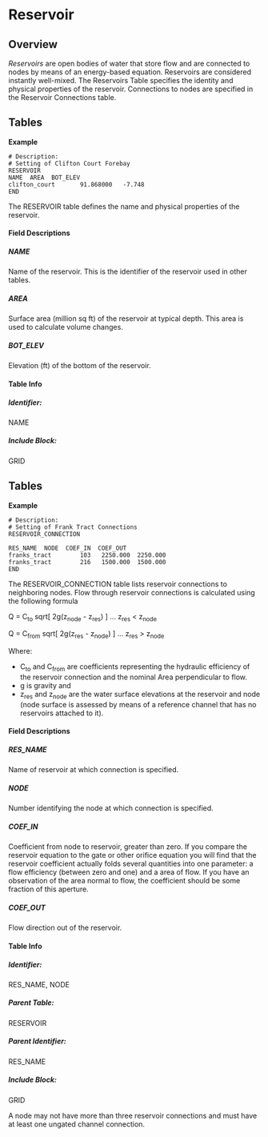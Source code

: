 # Reservoir

## Overview

*Reservoirs* are open bodies of water that store flow and are connected
to nodes by means of an energy-based equation. Reservoirs are considered
instantly well-mixed. The Reservoirs Table specifies the identity and
physical properties of the reservoir. Connections to nodes are specified
in the Reservoir Connections table.

## Tables

<div class="code panel pdl" style="border-width: 1px;">

<div class="codeHeader panelHeader pdl"
style="border-bottom-width: 1px;">

**Example**

</div>

<div class="codeContent panelContent pdl">

``` text
# Description:
# Setting of Clifton Court Forebay
RESERVOIR
NAME  AREA  BOT_ELEV   
clifton_court       91.868000   -7.748      
END
```

</div>

</div>

  

The RESERVOIR table defines the name and physical properties of the
reservoir.

#### Field Descriptions

##### NAME

Name of the reservoir. This is the identifier of the reservoir used in
other tables.

##### AREA

Surface area (million sq ft) of the reservoir at typical depth. This
area is used to calculate volume changes.

##### BOT_ELEV

Elevation (ft) of the bottom of the reservoir.

#### Table Info

##### Identifier:

NAME

##### Include Block:

GRID

## Tables

<div class="code panel pdl" style="border-width: 1px;">

<div class="codeHeader panelHeader pdl"
style="border-bottom-width: 1px;">

**Example**

</div>

<div class="codeContent panelContent pdl">

``` text
# Description:
# Setting of Frank Tract Connections
RESERVOIR_CONNECTION

RES_NAME  NODE  COEF_IN  COEF_OUT   
franks_tract        103   2250.000  2250.000     
franks_tract        216   1500.000  1500.000    
END
```

</div>

</div>

  

The RESERVOIR_CONNECTION table lists reservoir connections to
neighboring nodes. Flow through reservoir connections is calculated
using the following formula

Q = C<sub>to</sub> sqrt\[ 2g(z<sub>node</sub> - z<sub>res</sub>) \] ...
z<sub>res</sub> \< z<sub>node</sub>

Q = C<sub>from</sub> sqrt\[ 2g(z<sub>res</sub> - z<sub>node</sub>) \]
... z<sub>res</sub> \> z<sub>node</sub>

Where:

-   C<sub>to</sub> and C<sub>from</sub> are coefficients representing
    the hydraulic efficiency of the reservoir connection and the nominal
    Area perpendicular to flow.
-   g is gravity and
-   z<sub>res</sub> and z<sub>node</sub> are the water surface
    elevations at the reservoir and node (node surface is assessed by
    means of a reference channel that has no reservoirs attached to it).

#### Field Descriptions

##### RES_NAME

Name of reservoir at which connection is specified.

##### NODE

Number identifying the node at which connection is specified.

##### COEF_IN

Coefficient from node to reservoir, greater than zero. If you compare
the reservoir equation to the gate or other orifice equation you will
find that the reservoir coefficient actually folds several quantities
into one parameter: a flow efficiency (between zero and one) and a area
of flow. If you have an observation of the area normal to flow, the
coefficient should be some fraction of this aperture.

##### COEF_OUT

Flow direction out of the reservoir.

  

#### Table Info

##### Identifier:

RES_NAME, NODE

##### Parent Table:

RESERVOIR

##### Parent Identifier:

RES_NAME

##### Include Block:

GRID

<div>

<div>

A node may not have more than three reservoir connections and must have
at least one ungated channel connection.

</div>

</div>

<div style="page-break-before:always;">

</div>

  

  

  
